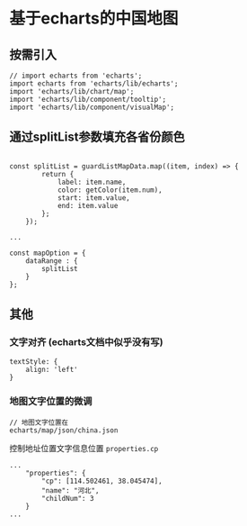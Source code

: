 # 基于echarts的中国地图

## 按需引入

```
// import echarts from 'echarts';
import echarts from 'echarts/lib/echarts';
import 'echarts/lib/chart/map';
import 'echarts/lib/component/tooltip';
import 'echarts/lib/component/visualMap';
```


## 通过splitList参数填充各省份颜色

```

const splitList = guardListMapData.map((item, index) => {
        return {
            label: item.name,
            color: getColor(item.num),
            start: item.value,
            end: item.value
        };
    });

...

const mapOption = {
    dataRange : {
        splitList
    }
};

```


## 其他

### 文字对齐 (echarts文档中似乎没有写)

```
textStyle: {
	align: 'left'
}
```


### 地图文字位置的微调

```
// 地图文字位置在
echarts/map/json/china.json
```

控制地址位置文字信息位置 `properties.cp`

```
...
    "properties": {
        "cp": [114.502461, 38.045474],
        "name": "河北",
        "childNum": 3
    }
...
```